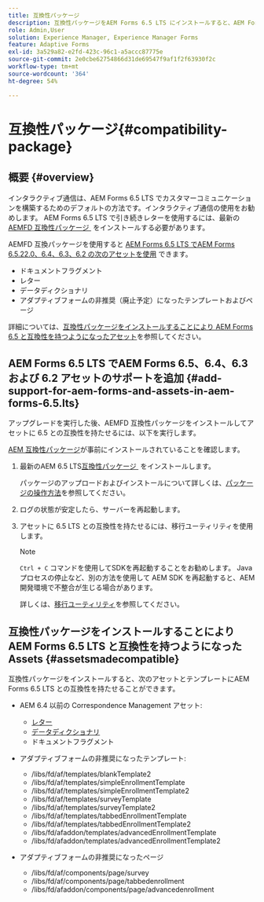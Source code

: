 ```yaml
---
title: 互換性パッケージ
description: 互換性パッケージをAEM Forms 6.5 LTS にインストールすると、AEM Forms 6.5 以前のバージョンの Correspondence Management アセットと、非推奨のアダプティブフォームテンプレートおよびページが使用できるようになります
role: Admin,User
solution: Experience Manager, Experience Manager Forms
feature: Adaptive Forms
exl-id: 3a529a82-e2fd-423c-96c1-a5accc87775e
source-git-commit: 2e0cbe62754866d31de69547f9af1f2f63930f2c
workflow-type: tm+mt
source-wordcount: '364'
ht-degree: 54%

---
```


# 互換性パッケージ{#compatibility-package}

## 概要 {#overview}

インタラクティブ通信は、AEM Forms 6.5 LTS でカスタマーコミュニケーションを構築するためのデフォルトの方法です。インタラクティブ通信の使用をお勧めします。 AEM Forms 6.5 LTS で引き続きレターを使用するには、最新の [AEMFD 互換性パッケージ &#x200B;](https://experienceleague.adobe.com/ja/docs/experience-manager-release-information/aem-release-updates/forms-updates/aem-forms-releases) をインストールする必要があります。

AEMFD 互換パッケージを使用すると [AEM Forms 6.5 LTS でAEM Forms 6.5.22.0、6.4、6.3、6.2 の次のアセットを使用 &#x200B;](../../forms/using/compatibility-package.md#add-support-for-aem-forms-and-assets-in-aem-forms) できます。

* ドキュメントフラグメント
* レター
* データディクショナリ
* アダプティブフォームの非推奨（廃止予定）になったテンプレートおよびページ

詳細については、[互換性パッケージをインストールすることにより AEM Forms 6.5 と互換性を持つようになったアセット](../../forms/using/compatibility-package.md#assetsmadecompatible)を参照してください。

## AEM Forms 6.5 LTS でAEM Forms 6.5、6.4、6.3 および 6.2 アセットのサポートを追加 {#add-support-for-aem-forms-and-assets-in-aem-forms-6.5.lts}

アップグレードを実行した後、AEMFD 互換性パッケージをインストールしてアセットに 6.5 との互換性を持たせるには、以下を実行します。

[AEM 互換性パッケージ](https://experienceleague.adobe.com/ja/docs/experience-manager-release-information/aem-release-updates/forms-updates/aem-forms-releases)が事前にインストールされていることを確認します。

1. 最新のAEM 6.5 LTS[&#x200B; 互換性パッケージ &#x200B;](https://experienceleague.adobe.com/ja/docs/experience-manager-release-information/aem-release-updates/forms-updates/aem-forms-releases) をインストールします。

   パッケージのアップロードおよびインストールについて詳しくは、[パッケージの操作方法](/help/sites-administering/package-manager.md)を参照してください。

1. ログの状態が安定したら、サーバーを再起動します。
1. アセットに 6.5 LTS との互換性を持たせるには、移行ユーティリティを使用します。

   >[!NOTE]
   >
   > `Ctrl + C` コマンドを使用してSDKを再起動することをお勧めします。 Java プロセスの停止など、別の方法を使用して AEM SDK を再起動すると、AEM 開発環境で不整合が生じる場合があります。

   詳しくは、[移行ユーティリティ](../../forms/using/migration-utility.md)を参照してください。

## 互換性パッケージをインストールすることによりAEM Forms 6.5 LTS と互換性を持つようになったAssets {#assetsmadecompatible}

互換性パッケージをインストールすると、次のアセットとテンプレートにAEM Forms 6.5 LTS との互換性を持たせることができます。

* AEM 6.4 以前の Correspondence Management アセット:

   * [レター](../../forms/using/create-letter.md)
   * [データディクショナリ](/help/forms/using/data-dictionary.md)
   * ドキュメントフラグメント

* アダプティブフォームの非推奨になったテンプレート:

   * /libs/fd/af/templates/blankTemplate2
   * /libs/fd/af/templates/simpleEnrollmentTemplate
   * /libs/fd/af/templates/simpleEnrollmentTemplate2
   * /libs/fd/af/templates/surveyTemplate
   * /libs/fd/af/templates/surveyTemplate2
   * /libs/fd/af/templates/tabbedEnrollmentTemplate
   * /libs/fd/af/templates/tabbedEnrollmentTemplate2
   * /libs/fd/afaddon/templates/advancedEnrollmentTemplate
   * /libs/fd/afaddon/templates/advancedEnrollmentTemplate2

* アダプティブフォームの非推奨になったページ

   * /libs/fd/af/components/page/survey
   * /libs/fd/af/components/page/tabbedenrollment
   * /libs/fd/afaddon/components/page/advancedenrollment
